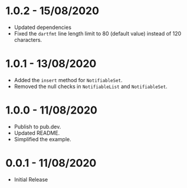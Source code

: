 # 1.0.2 - 15/08/2020

* Updated dependencies
* Fixed the `dartfmt` line length limit to 80 (default value) instead of 120 characters.

# 1.0.1 - 13/08/2020

* Added the `insert` method for `NotifiableSet`.
* Removed the null checks in `NotifiableList` and `NotifiableSet`.

# 1.0.0 - 11/08/2020

* Publish to pub.dev.
* Updated README.
* Simplified the example.

# 0.0.1 - 11/08/2020

* Initial Release
